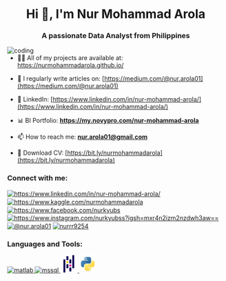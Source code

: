 <h1 align="center">Hi 👋, I'm Nur Mohammad Arola</h1>
<h3 align="center">A passionate Data Analyst from Philippines</h3>
<img align="right" alt="coding" width="1080" src="https://cdn-images-1.medium.com/fit/t/1600/480/0*1iIDbLc3Y3q5KRkb.gif">

- 👨‍💻 All of my projects are available at: https://nurmohammadarola.github.io/

- 📝 I regularly write articles on: [https://medium.com/@nur.arola01](https://medium.com/@nur.arola01)

- 🔗 LinkedIn: [https://www.linkedin.com/in/nur-mohammad-arola/](https://www.linkedin.com/in/nur-mohammad-arola/)

- 📊 BI Portfolio: **https://my.novypro.com/nur-mohammad-arola**

- 📫 How to reach me: **nur.arola01@gmail.com**

- 📄 Download CV: [https://bit.ly/nurmohammadarola](https://bit.ly/nurmohammadarola)

<h3 align="left">Connect with me:</h3>
<p align="left">
<a href="https://linkedin.com/in/https://www.linkedin.com/in/nur-mohammad-arola/" target="blank"><img align="center" src="https://raw.githubusercontent.com/rahuldkjain/github-profile-readme-generator/master/src/images/icons/Social/linked-in-alt.svg" alt="https://www.linkedin.com/in/nur-mohammad-arola/" height="30" width="40" /></a>
<a href="https://kaggle.com/https://www.kaggle.com/nurmohammadarola" target="blank"><img align="center" src="https://raw.githubusercontent.com/rahuldkjain/github-profile-readme-generator/master/src/images/icons/Social/kaggle.svg" alt="https://www.kaggle.com/nurmohammadarola" height="30" width="40" /></a>
<a href="https://fb.com/https://www.facebook.com/nurkyubs" target="blank"><img align="center" src="https://raw.githubusercontent.com/rahuldkjain/github-profile-readme-generator/master/src/images/icons/Social/facebook.svg" alt="https://www.facebook.com/nurkyubs" height="30" width="40" /></a>
<a href="https://instagram.com/https://www.instagram.com/nurkyubss?igsh=mxr4n2izm2nzdwh3aw==" target="blank"><img align="center" src="https://raw.githubusercontent.com/rahuldkjain/github-profile-readme-generator/master/src/images/icons/Social/instagram.svg" alt="https://www.instagram.com/nurkyubss?igsh=mxr4n2izm2nzdwh3aw==" height="30" width="40" /></a>
<a href="https://medium.com/@nur.arola01" target="blank"><img align="center" src="https://raw.githubusercontent.com/rahuldkjain/github-profile-readme-generator/master/src/images/icons/Social/medium.svg" alt="@nur.arola01" height="30" width="40" /></a>
<a href="https://discord.gg/nurrr9254" target="blank"><img align="center" src="https://raw.githubusercontent.com/rahuldkjain/github-profile-readme-generator/master/src/images/icons/Social/discord.svg" alt="nurrr9254" height="30" width="40" /></a>
</p>

<h3 align="left">Languages and Tools:</h3>
<p align="left"> <a href="https://www.mathworks.com/" target="_blank" rel="noreferrer"> <img src="https://upload.wikimedia.org/wikipedia/commons/2/21/Matlab_Logo.png" alt="matlab" width="40" height="40"/> </a> <a href="https://www.microsoft.com/en-us/sql-server" target="_blank" rel="noreferrer"> <img src="https://www.svgrepo.com/show/303229/microsoft-sql-server-logo.svg" alt="mssql" width="40" height="40"/> </a> <a href="https://pandas.pydata.org/" target="_blank" rel="noreferrer"> <img src="https://raw.githubusercontent.com/devicons/devicon/2ae2a900d2f041da66e950e4d48052658d850630/icons/pandas/pandas-original.svg" alt="pandas" width="40" height="40"/> </a> <a href="https://www.python.org" target="_blank" rel="noreferrer"> <img src="https://raw.githubusercontent.com/devicons/devicon/master/icons/python/python-original.svg" alt="python" width="40" height="40"/> </a> </p>
